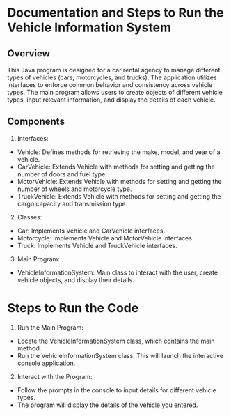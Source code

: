 # Documentation and Steps to Run the Vehicle Information System
## Overview
This Java program is designed for a car rental agency to manage different types of vehicles (cars, motorcycles, and trucks). The application utilizes interfaces to enforce common behavior and consistency across vehicle types. The main program allows users to create objects of different vehicle types, input relevant information, and display the details of each vehicle.

## Components
1. Interfaces:

- Vehicle: Defines methods for retrieving the make, model, and year of a vehicle.
- CarVehicle: Extends Vehicle with methods for setting and getting the number of doors and fuel type.
- MotorVehicle: Extends Vehicle with methods for setting and getting the number of wheels and motorcycle type.
- TruckVehicle: Extends Vehicle with methods for setting and getting the cargo capacity and transmission type.

2. Classes:
- Car: Implements Vehicle and CarVehicle interfaces.
- Motorcycle: Implements Vehicle and MotorVehicle interfaces.
- Truck: Implements Vehicle and TruckVehicle interfaces.

3. Main Program:
- VehicleInformationSystem: Main class to interact with the user, create vehicle objects, and display their details.

# Steps to Run the Code

1. Run the Main Program:
- Locate the VehicleInformationSystem class, which contains the main method.
- Run the VehicleInformationSystem class. This will launch the interactive console application.

2. Interact with the Program:
- Follow the prompts in the console to input details for different vehicle types.
- The program will display the details of the vehicle you entered.